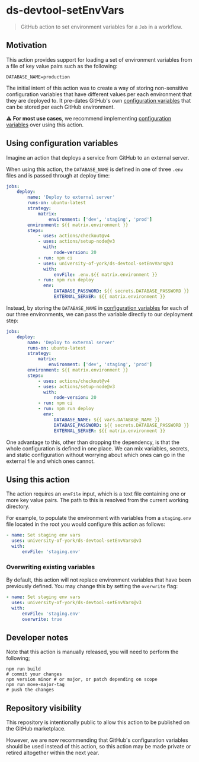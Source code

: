 # ds-devtool-setEnvVars

> GitHub action to set environment variables for a `Job` in a workflow.

## Motivation

This action provides support for loading a set of environment variables from a file of key value pairs such as the following:

```dotenv
DATABASE_NAME=production
```

The initial intent of this action was to create a way of storing non-sensitive configuration variables that have different values per each environment that they are deployed to. It pre-dates GitHub's own [configuration variables] that can be stored per each GitHub environment.

:warning: **For most use cases**, we recommend implementing [configuration variables] over using this action.

## Using configuration variables

Imagine an action that deploys a service from GitHub to an external server.

When using this action, the `DATABASE_NAME` is defined in one of three `.env` files and is passed through at deploy time:

```yml
jobs:
    deploy:
        name: 'Deploy to external server'
        runs-on: ubuntu-latest
        strategy:
            matrix:
                environment: ['dev', 'staging', 'prod']
        environment: ${{ matrix.environment }}
        steps:
            - uses: actions/checkout@v4
            - uses: actions/setup-node@v3
              with:
                  node-version: 20
            - run: npm ci
            - uses: university-of-york/ds-devtool-setEnvVars@v3
              with:
                  envFile: .env.${{ matrix.environment }}
            - run: npm run deploy
              env:
                  DATABASE_PASSWORD: ${{ secrets.DATABASE_PASSWORD }}
                  EXTERNAL_SERVER: ${{ matrix.environment }}
```

Instead, by storing the `DATABASE_NAME` in [configuration variables] for each of our three environments, we can pass the variable directly to our deployment step:

```yml
jobs:
    deploy:
        name: 'Deploy to external server'
        runs-on: ubuntu-latest
        strategy:
            matrix:
                environment: ['dev', 'staging', 'prod']
        environment: ${{ matrix.environment }}
        steps:
            - uses: actions/checkout@v4
            - uses: actions/setup-node@v3
              with:
                  node-version: 20
            - run: npm ci
            - run: npm run deploy
              env:
                  DATABASE_NAME: ${{ vars.DATABASE_NAME }}
                  DATABASE_PASSWORD: ${{ secrets.DATABASE_PASSWORD }}
                  EXTERNAL_SERVER: ${{ matrix.environment }}
```

One advantage to this, other than dropping the dependency, is that the whole configuration is defined in one place. We can mix variables, secrets, and static configuration without worrying about which ones can go in the external file and which ones cannot.

## Using this action

The action requires an `envFile` input, which is a text file containing one or more key value pairs. The path to this is resolved from the current working directory.

For example, to populate the environment with variables from a `staging.env` file located in the root you would configure this action as follows:

```yml
- name: Set staging env vars
  uses: university-of-york/ds-devtool-setEnvVars@v3
  with:
      envFile: 'staging.env'
```

### Overwriting existing variables

By default, this action will not replace environment variables that have been previously defined. You may change this by setting the `overwrite` flag:

```yml
- name: Set staging env vars
  uses: university-of-york/ds-devtool-setEnvVars@v3
  with:
      envFile: 'staging.env'
      overwrite: true
```

## Developer notes

Note that this action is manually released, you will need to perform the following;

```shell
npm run build
# commit your changes
npm version minor # or major, or patch depending on scope
npm run move-major-tag
# push the changes
```

[configuration variables]: https://docs.github.com/en/actions/learn-github-actions/variables#using-the-vars-context-to-access-configuration-variable-values

## Repository visibility

This repository is intentionally public to allow this action to be published on the GitHub marketplace.

However, we are now recommending that GitHub's configuration variables should be used instead of this action, so this action may be made private or retired altogether within the next year.
